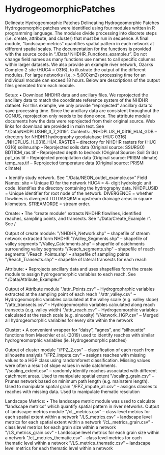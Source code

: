 # HydrogeomorphicPatches
Delineate Hydrogeomorphic Patches
Delineating Hydrogeomorphic Patches 
Hydrogeomorphic patches were identified using four modules written in R programming language. The modules divide processing into discrete steps (i.e. create, attribute, and cluster) that must be run in sequence. A final module, “landscape metrics” quantifies spatial pattern in each network at different spatial scales. The documentation for the functions is provided with the source code in “./Data/ NHDHR_Functions_example.r”. Do not change field names as many functions use names to call specific columns within larger datasets. We also provide an example river network, Ozarks Complex-2 site (HUC4 = 0316), to illustrate the output of the different modules.  For large networks (i.e. > 5,000km2) processing time for an individual module can exceed 18 hours.  Below are descriptions of the output files generated from each module.

Setup: 
•	Download NHDHR data and ancillary files. We reprojected the ancillary data to match the coordinate reference system of the NHDHR dataset. For this example, we only provide “reprojected” ancillary data to save processing time.  Since the ancillary data are consistent throughout the CONUS, reprojection only needs to be done once. The attribute module documents how the data were reprojected from their original source. Web links for download are provided in main text. See “.\Data\NHDPLUSHR_3_7_2019”. 
Contents: 
./NHDPLUS_H_0316_HU4_GDB – directory for NHDHR hydrography geodatabase (HUC 0316)
./NHDPLUS_H_0316_HU4_RASTER – directory for NHDHR rasters for (HUC 0316)
soilmu.shp – Reprojected soils data (Original source: SSURGO)
BDTICM_ras.tif – Reprojected depth to bedrock (Original Source: Soil Grids)  
ppt_ras.tif – Reprojected precipitation data (Original source: PRISM climate)  
temp_ras.tif – Reprojected temperature data (Original source: PRISM climate) 
 
•	Identify study network. See “./Data/NEON_outlet_example.csv”
Field Names:
site = Unique ID for the network
HUC4 = 4- digit hydrologic unit code. Identifies the directory containing the hydrography data.
NHDPLUSID = Unique identifier for root node of the network. 
DIVERGENCE = whether flowlines is divergent 
TOTDASQKM = upstream drainage areas in square kilometers. 
STREAMORDE = stream order. 

Create: 
•	The “create module” extracts NHDHR flowlines, identified reaches, sampling points, and transects. See “./Data/Create_Example.r”. See /

Output of create module:
"/NHDHR_Network.shp" – shapefile of stream network extracted form NHDHR
"/Valley_Segments.shp" – shapefile of valley segments 
"/Valley_Catchments.shp" – shapefile of catchments surrounding valley segments
"/Reach_segments.shp" – shapefile of reach segments 
"/Reach_Points.shp" – shapefile of sampling points 
"/Reach_Transects.shp" – shapefile of lateral transects for each reach

Attribute:
•	Reprojects ancillary data and uses shapefiles form the create module to assign hydrogeomorphic variables to each reach. See “./Data/Attribute_Example.r”

Output of Attribute module 
"/attr_Points.csv" – Hydrogrophrphic variables extracted at the sampling point of each reach
"/attr_valley.csv" – Hydrogeomorphic variables calculated at the valley scale (e.g. valley slope)
"/attr_transects.csv" – Hydrogeomorphic variables calculated along reach transects (e.g. valley width)
"/attr_reach.csv" – Hydrogeomorphic variables calculated at the reach scale (e.g. sinuosity)
"/Network_HGP.csv" – Merged all hydrogeomorphic variables for every site within the network

Cluster: 
•	A convenient wrapper for “daisy”, “agnes”, and “silhouette” functions from Maechler et al. (2019) used to identify reaches with similar hydrogreomorphic variables (ie. Hydrogeomorphic patches)

Output of cluster module
"/FPZ_2.csv" – classification of each reach from silhouette analysis 
"/FPZ_impute.csv" – assigns reaches with missing values to a HGP class using randomforest classification. Missing values were often a result of slope values in wide catchments. 
"/scaling_extent.csv" – randomly identify reaches associated with different catchment areas. Used to manipulate spatial extent
"/scaling_grain.csv" – Prunes network based on minimum path length (e.g. mainstem length). Used to manipulate spatial grain
"/FPZ_impute_all.csv" – assigns classes to reaches with missing data. Used to manipulate thematic resolution

Landscape Metrics:
•	The landscape metric module was used to calculate “landscape metrics” which quantify spatial pattern in river networks. 
Output of landscape metrics module
"/cL_metrics.csv" – class level metrics for each spatial extent within a network 
"/LS_metrics.csv" – landscape level metrics for each spatial extent within a network 
“/cL_metrics_grain.csv” - class level metrics for each grain size within a network
"/LS_metrics_grain.csv" - Landscape level metrics for each grain size within a network
"/cL_metrics_thematic.csv" - class level metrics for each thematic level within a network
"/LS_metrics_thematic.csv" – landscape level metrics for each thematic level within a network
